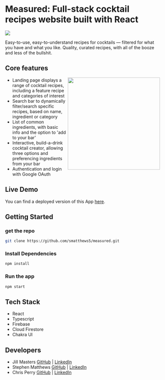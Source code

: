 # Measured: Full-stack cocktail recipes website built with React

![]('./src/assets/images/iphone+Desktop1.png')

Easy-to-use, easy-to-understand recipes for cocktails — filtered for what you have and what you like. Quality, curated recipes, with all of the booze and less of the bullshit.

## Core features

<p>
  <img src="./src/assets/images/measuredQuickDemoGif.gif"  width=300px align="right"/>

* Landing page displays a range of cocktail recipes, including a feature recipe and categories of interest
* Search bar to dynamically filter/search specific recipes, based on name, ingredient or category
* List of common ingredients, with basic info and the option to 'add to your bar'
* Interactive, build-a-drink cocktail creator, allowing three options and preferencing ingredients from your bar
* Authentication and login with Google OAuth

</p>

## Live Demo

You can find a deployed version of this App [here](https://measured-885db.web.app/).

## Getting Started 

### get the repo

```bash
git clone https://github.com/smatthews5/measured.git
```

### Install Dependencies

```bash
npm install
```
### Run the app
```bash
npm start
```

## Tech Stack

* React
* Typescript
* Firebase
* Cloud Firestore
* Chakra UI

## Developers

* Jill Masters [GitHub](https://github.com/jillmasters) | [LinkedIn](https://www.linkedin.com/in/jillianchuahmasters/)
* Stephen Matthews [GitHub](https://github.com/smatthews5) | [LinkedIn](https://www.linkedin.com/in/stephen-matthews5/)
* Chris Perry [GitHub](https://github.com/chrisperry-sd) | [LinkedIn](https://www.linkedin.com/in/chrisdperry-sd/)
